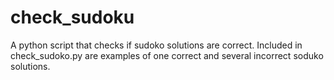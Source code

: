 # check_sudoku
A python script that checks if sudoko solutions are correct. Included in check_sudoko.py are examples of one correct and several incorrect soduko solutions.
